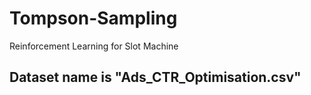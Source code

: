 # Tompson-Sampling
Reinforcement Learning for Slot Machine
## Dataset name is "Ads_CTR_Optimisation.csv"
